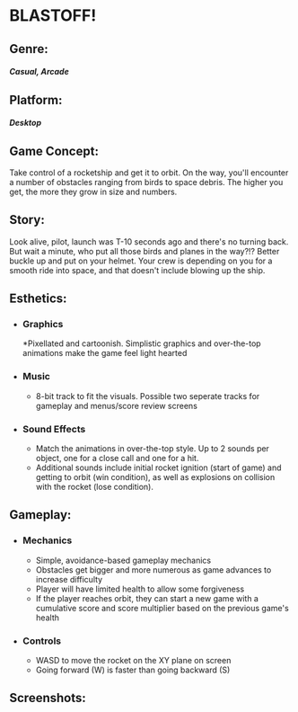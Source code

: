 # BLASTOFF!

## Genre:
##### Casual, Arcade


## Platform:
##### Desktop



## Game Concept:
Take control of a rocketship and get it to orbit.
On the way, you'll encounter a number of obstacles
ranging from birds to space debris.
The higher you get, the more they grow in size and numbers.


## Story:
Look alive, pilot, launch was T-10 seconds ago and there's no turning back. 
But wait a minute, who put all those birds and planes in the way?!? 
Better buckle up and put on your helmet. Your crew is depending on you 
for a smooth ride into space, and that doesn't include blowing up the ship.


## Esthetics:
* ### Graphics
	*Pixellated and cartoonish. Simplistic graphics and over-the-top animations make the game feel light hearted
* ### Music
	* 8-bit track to fit the visuals. Possible two seperate tracks for gameplay and menus/score review screens
* ### Sound Effects
	* Match the animations in over-the-top style. Up to 2 sounds per object, one for a close call and one for a hit.
	* Additional sounds include initial rocket ignition (start of game) and getting to orbit (win condition), as well as explosions on collision with the rocket (lose condition).


## Gameplay:
* ### Mechanics
	* Simple, avoidance-based gameplay mechanics
	* Obstacles get bigger and more numerous as game advances to increase difficulty
	* Player will have limited health to allow some forgiveness
	* If the player reaches orbit, they can start a new game with a cumulative score and score multiplier based on the previous game's health
* ### Controls
	* WASD to move the rocket on the XY plane on screen
	* Going forward (W) is faster than going backward (S)


## Screenshots:
